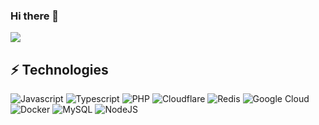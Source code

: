 ### Hi there 👋

![](https://media.giphy.com/media/13HgwGsXF0aiGY/giphy.gif)

## ⚡ Technologies

![Javascript](https://img.shields.io/badge/-JavaScript-black?style=for-the-badge&&logo=javascript)
![Typescript](https://img.shields.io/badge/-Typescript-294E80?style=for-the-badge&&logo=typescript)
![PHP](https://img.shields.io/badge/-PHP-8892BF?style=for-the-badge&logo=php&logoColor=fff)
![Cloudflare](https://img.shields.io/badge/-Cloudflare-f48120?style=for-the-badge&logo=cloudflare&logoColor=fff)
![Redis](https://img.shields.io/badge/-Redis-d92b21?style=for-the-badge&logo=redis&logoColor=fff)
![Google Cloud](https://img.shields.io/badge/-Google%20Cloud-1a73e8?style=for-the-badge&logo=google-cloud&logoColor=fff)
![Docker](https://img.shields.io/badge/-Docker-34a0ef?style=for-the-badge&logo=docker&logoColor=fff)
![MySQL](https://img.shields.io/badge/-mysql-4479a1?style=for-the-badge&logo=mysql&logoColor=fff)
![NodeJS](https://img.shields.io/badge/-NodeJS-026e00?style=for-the-badge&logo=Node.js&logoColor=fff)



<!--
**adamlacombe/adamlacombe** is a ✨ _special_ ✨ repository because its `README.md` (this file) appears on your GitHub profile.

Here are some ideas to get you started:

- 🔭 I’m currently working on ...
- 🌱 I’m currently learning ...
- 👯 I’m looking to collaborate on ...
- 🤔 I’m looking for help with ...
- 💬 Ask me about ...
- 📫 How to reach me: ...
- 😄 Pronouns: ...
- ⚡ Fun fact: ...
-->
